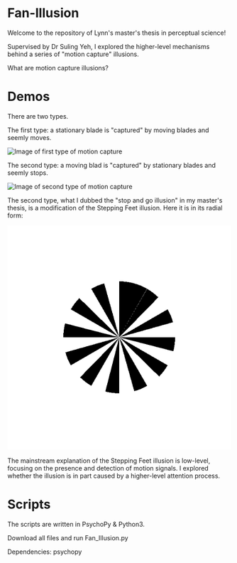 # Fan-Illusion
Welcome to the repository of Lynn's master's thesis in perceptual science! 

Supervised by Dr Suling Yeh, I explored the higher-level mechanisms behind a series of "motion capture" illusions. 

What are motion capture illusions?

# Demos

There are two types. 

The first type: a stationary blade is "captured" by moving blades and seemly moves. 

![Image of first type of motion capture](6x12.gif)

The second type: a moving blad is "captured" by stationary blades and seemly stops. 

![Image of second type of motion capture](6x6.gif)

The second type, what I dubbed the "stop and go illusion" in my master's thesis, is a modification of the Stepping Feet illusion. Here it is in its radial form: 

![Image of radial stepping feet illusion](12x1.gif)

The mainstream explanation of the Stepping Feet illusion is low-level, focusing on the presence and detection of motion signals. I explored whether the illusion is in part caused by a higher-level attention process. 

# Scripts

The scripts are written in PsychoPy & Python3. 

Download all files and run Fan_Illusion.py 

Dependencies: psychopy 



